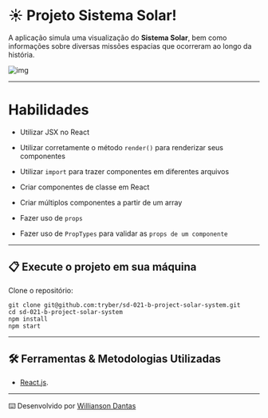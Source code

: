 # :sunny: Projeto Sistema Solar!

A aplicação simula uma visualização do **Sistema Solar**, bem como informações sobre diversas missões espacias que ocorreram ao longo da história.

![img](https://g3i5r4x7.rocketcdn.me/wp-content/uploads/2020/10/sistema-solar-origem-composicao-principais-astros-e-caracteristicas-1.jpg)

-----

# Habilidades

  * Utilizar JSX no React

  * Utilizar corretamente o método `render()` para renderizar seus componentes

  * Utilizar `import` para trazer componentes em diferentes arquivos

  * Criar componentes de classe em React

  * Criar múltiplos componentes a partir de um array

  * Fazer uso de `props`

  * Fazer uso de `PropTypes` para validar as `props de um componente`

-----

## 📋 Execute o projeto em sua máquina

Clone o repositório:

```
git clone git@github.com:tryber/sd-021-b-project-solar-system.git
cd sd-021-b-project-solar-system
npm install
npm start
```

-----

## 🛠️ Ferramentas & Metodologias Utilizadas

  - [React.js](https://reactjs.org/docs/getting-started.html).

-----

⌨️ Desenvolvido por [Willianson Dantas](https://www.linkedin.com/in/willianson-dantas/)

<!-- 
-->
